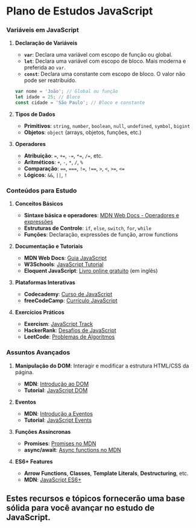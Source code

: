 # Plano de Estudos JavaScript

### Variáveis em JavaScript
1. **Declaração de Variáveis**
   - **`var`**: Declara uma variável com escopo de função ou global.
   - **`let`**: Declara uma variável com escopo de bloco. Mais moderna e preferida ao `var`.
   - **`const`**: Declara uma constante com escopo de bloco. O valor não pode ser reatribuído.

   ```javascript
   var nome = 'João'; // Global ou função
   let idade = 25; // Bloco
   const cidade = 'São Paulo'; // Bloco e constante
   ```

2. **Tipos de Dados**
   - **Primitivos**: `string`, `number`, `boolean`, `null`, `undefined`, `symbol`, `bigint`
   - **Objetos**: `object` (arrays, objetos, funções, etc.)

3. **Operadores**
   - **Atribuição**: `=`, `+=`, `-=`, `*=`, `/=`, etc.
   - **Aritméticos**: `+`, `-`, `*`, `/`, `%`
   - **Comparação**: `==`, `===`, `!=`, `!==`, `>`, `<`, `>=`, `<=`
   - **Lógicos**: `&&`, `||`, `!`

### Conteúdos para Estudo
1. **Conceitos Básicos**
   - **Sintaxe básica e operadores**: [MDN Web Docs - Operadores e expressões](https://developer.mozilla.org/pt-BR/docs/Web/JavaScript/Guide/Expressions_and_Operators)
   - **Estruturas de Controle**: `if`, `else`, `switch`, `for`, `while`
   - **Funções**: Declaração, expressões de função, arrow functions

2. **Documentação e Tutoriais**
   - **MDN Web Docs**: [Guia JavaScript](https://developer.mozilla.org/pt-BR/docs/Web/JavaScript/Guide)
   - **W3Schools**: [JavaScript Tutorial](https://www.w3schools.com/js/)
   - **Eloquent JavaScript**: [Livro online gratuito](https://eloquentjavascript.net/) (em inglês)

3. **Plataformas Interativas**
   - **Codecademy**: [Curso de JavaScript](https://www.codecademy.com/learn/introduction-to-javascript)
   - **freeCodeCamp**: [Currículo JavaScript](https://www.freecodecamp.org/learn)

4. **Exercícios Práticos**
   - **Exercism**: [JavaScript Track](https://exercism.io/tracks/javascript)
   - **HackerRank**: [Desafios de JavaScript](https://www.hackerrank.com/domains/tutorials/10-days-of-javascript)
   - **LeetCode**: [Problemas de Algoritmos](https://leetcode.com/tag/javascript/)

### Assuntos Avançados
1. **Manipulação do DOM**: Interagir e modificar a estrutura HTML/CSS da página.
   - **MDN**: [Introdução ao DOM](https://developer.mozilla.org/pt-BR/docs/Web/API/Document_Object_Model/Introduction)
   - **Tutorial**: [JavaScript DOM](https://www.w3schools.com/js/js_htmldom.asp)

2. **Eventos**
   - **MDN**: [Introdução a Eventos](https://developer.mozilla.org/pt-BR/docs/Web/Events)
   - **Tutorial**: [JavaScript Events](https://www.w3schools.com/js/js_events.asp)

3. **Funções Assíncronas**
   - **Promises**: [Promises no MDN](https://developer.mozilla.org/pt-BR/docs/Web/JavaScript/Guide/Using_promises)
   - **async/await**: [Async functions no MDN](https://developer.mozilla.org/pt-BR/docs/Web/JavaScript/Reference/Statements/async_function)

4. **ES6+ Features**
   - **Arrow Functions**, **Classes**, **Template Literals**, **Destructuring**, etc.
   - **MDN**: [JavaScript ES6+](https://developer.mozilla.org/pt-BR/docs/Web/JavaScript/Reference)

## Estes recursos e tópicos fornecerão uma base sólida para você avançar no estudo de JavaScript. 
